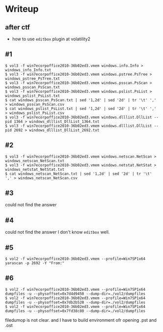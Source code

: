 # Writeup

## after ctf
- how to use `editbox` plugin at volatility2

## #1
```
$ vol3 -f win7ecorpoffice2010-36b02ed3.vmem windows.info.Info > windows_info_Info.txt
$ vol3 -f win7ecorpoffice2010-36b02ed3.vmem windows.pstree.PsTree > windows_pstree_PsTree.txt
$ vol3 -f win7ecorpoffice2010-36b02ed3.vmem windows.psscan.PsScan > windows_psscan_PsScan.txt
$ vol3 -f win7ecorpoffice2010-36b02ed3.vmem windows.pslist.PsList > windows_pslist_PsList.txt
$ cat windows_psscan_PsScan.txt | sed '1,2d' | sed '2d' | tr '\t' ',' > windows_psscan_PsScan.csv
$ cat windows_pslist_PsList.txt | sed '1,2d' | sed '2d' | tr '\t' ',' > windows_pslist_PsList.csv
$ vol3 -f win7ecorpoffice2010-36b02ed3.vmem windows.dlllist.DllList --pid 1364 > windows_dlllist_DllList_1364.txt
$ vol3 -f win7ecorpoffice2010-36b02ed3.vmem windows.dlllist.DllList --pid 2692 > windows_dlllist_DllList_2692.txt
```

## #2
```
$ vol3 -f win7ecorpoffice2010-36b02ed3.vmem windows.netscan.NetScan > windows_netscan_NetScan.txt
$ vol3 -f win7ecorpoffice2010-36b02ed3.vmem windows.netstat.NetStat > windows_netstat_NetStat.txt
$ cat windows_netscan_NetScan.txt | sed '1,2d' | sed '2d' | tr '\t' ',' > windows_netscan_NetScan.csv
```

## #3
could not find the answer

## #4
could not find the answer
I don't know `editbox` well.

## #5
```
$ vol2 -f win7ecorpoffice2010-36b02ed3.vmem --profile=Win7SP1x64 yarascan -p 2692 -Y "From:"
```

## #6
```
$ vol2 -f win7ecorpoffice2010-36b02ed3.vmem --profile=Win7SP1x64 dumpfiles -u --physoffset=0x7d4d9450 --dump-dir=./vol2/dumpfiles
$ vol2 -f win7ecorpoffice2010-36b02ed3.vmem --profile=Win7SP1x64 dumpfiles -u --physoffset=0x7db2b520 --dump-dir=./vol2/dumpfiles
$ vol2 -f win7ecorpoffice2010-36b02ed3.vmem --profile=Win7SP1x64 dumpfiles -u --physoffset=0x7fd38c80 --dump-dir=./vol2/dumpfiles
```
filedumop is not clear.
and I have to build environment ofr opening .pst and .ost

